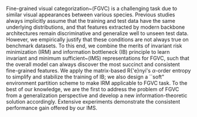 Fine-grained visual categorization~(FGVC) is a challenging task due to similar visual appearances between various species. 
Previous studies always implicitly assume that the training and test data have the same underlying distributions, and that features extracted by modern backbone architectures remain discriminative and generalize well to unseen test data.
However, we empirically justify that these conditions are not always true on benchmark datasets.
To this end, we combine the merits of invariant risk minimization (IRM) and information bottleneck (IB) principle to learn invariant and minimum sufficient~(IMS) representations for FGVC, such that the overall model can always discover the most succinct and consistent fine-grained features. 
We apply the matrix-based R{\'e}nyi's $\alpha$-order entropy to simplify and stabilize the training of IB; we also design a ``soft" environment partition scheme to make IRM applicable to FGVC task. To the best of our knowledge, we are the first to address the problem of FGVC from a generalization perspective and develop a new information-theoretic solution accordingly. 
Extensive experiments demonstrate the consistent performance gain offered by our IMS.
